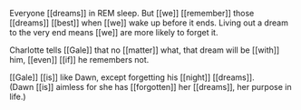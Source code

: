 Everyone [[dreams]] in REM sleep. But [[we]] [[remember]] those [[dreams]] [[best]] when [[we]] wake up before it ends. Living out a dream to the very end means [[we]] are more likely to forget it.  
  
Charlotte tells [[Gale]] that no [[matter]] what, that dream will be [[with]] him, [[even]] [[if]] he remembers not.  
  
[[Gale]] [[is]] like Dawn, except forgetting his [[night]] [[dreams]].  
(Dawn [[is]] aimless for she has [[forgotten]] her [[dreams]], her purpose in life.)